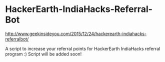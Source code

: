 # HackerEarth-IndiaHacks-Referral-Bot
http://www.geekinsideyou.com/2015/12/24/hackerearth-indiahacks-referralbot/

A script to increase your referral points for HackerEarth IndiaHacks referral  program :)
Script will be added soon!
